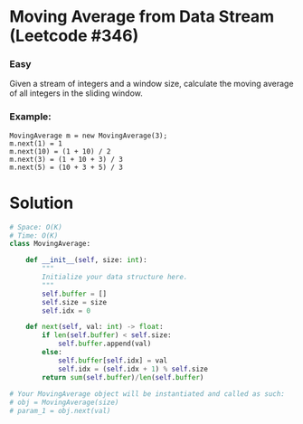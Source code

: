 Moving Average from Data Stream (Leetcode #346)
===============================
### Easy

Given a stream of integers and a window size, calculate the moving average of all integers in the sliding window.

### Example:
```
MovingAverage m = new MovingAverage(3);
m.next(1) = 1
m.next(10) = (1 + 10) / 2
m.next(3) = (1 + 10 + 3) / 3
m.next(5) = (10 + 3 + 5) / 3
```

Solution
========
```python
# Space: O(K)
# Time: O(K)
class MovingAverage:

    def __init__(self, size: int):
        """
        Initialize your data structure here.
        """
        self.buffer = []
        self.size = size
        self.idx = 0

    def next(self, val: int) -> float:
        if len(self.buffer) < self.size:
            self.buffer.append(val)
        else:
            self.buffer[self.idx] = val
            self.idx = (self.idx + 1) % self.size
        return sum(self.buffer)/len(self.buffer)
    
# Your MovingAverage object will be instantiated and called as such:
# obj = MovingAverage(size)
# param_1 = obj.next(val)
```
